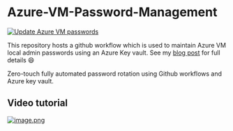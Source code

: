 # Azure-VM-Password-Management

[![Update Azure VM passwords](https://github.com/Pwd9000-ML/Azure-VM-Password-Management/actions/workflows/rotate-vm-passwords.yaml/badge.svg)](https://github.com/Pwd9000-ML/Azure-VM-Password-Management/actions/workflows/rotate-vm-passwords.yaml)

This repository hosts a github workflow which is used to maintain Azure VM local admin passwords using an Azure Key vault.
See my [blog post](https://dev.to/pwd9000/automate-password-rotation-with-github-and-azure-412a) for full details :smile:

Zero-touch fully automated password rotation using Github workflows and Azure key vault.  

## Video tutorial

[![image.png](http://img.youtube.com/vi/nSSQtOvwVzA/0.jpg)](http://www.youtube.com/watch?v=nSSQtOvwVzA "Rotate AZURE virtual machines local administrator Passwords using AZURE key vault")
